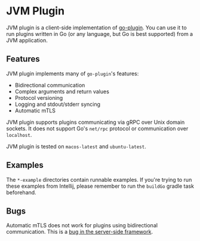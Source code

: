 # JVM Plugin

JVM plugin is a client-side implementation of
[go-plugin](https://github.com/hashicorp/go-plugin). You can use it to run
plugins written in Go (or any language, but Go is best supported) from a JVM application.

## Features

JVM plugin implements many of `go-plugin`'s features:

- Bidirectional communication
- Complex arguments and return values
- Protocol versioning
- Logging and stdout/stderr syncing
- Automatic mTLS

JVM plugin supports plugins communicating via gRPC over Unix domain sockets. It
does not support Go's `net/rpc` protocol or communication over `localhost`.

JVM plugin is tested on `macos-latest` and `ubuntu-latest`.

## Examples

The `*-example` directories contain runnable examples. If you're trying to run
these examples from Intellij, please remember to run the `buildGo` gradle task
beforehand.

## Bugs

Automatic mTLS does not work for plugins using bidirectional communication.
This is a [bug in the server-side
framework](https://github.com/hashicorp/go-plugin/issues/109).

